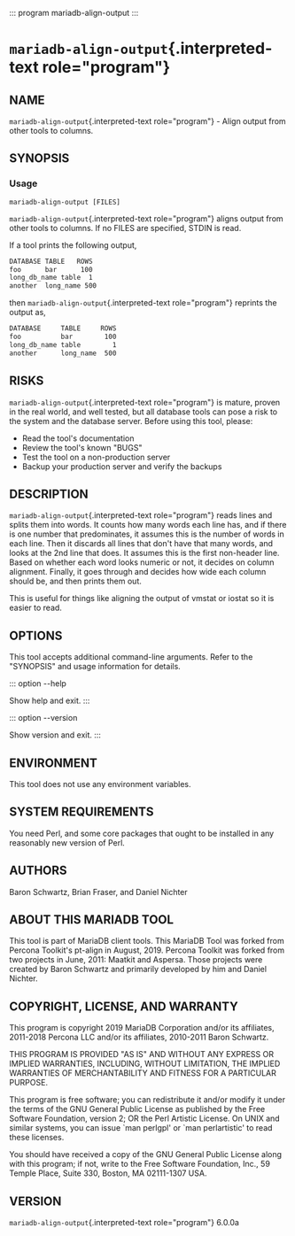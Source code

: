 ::: program
mariadb-align-output
:::

# `mariadb-align-output`{.interpreted-text role="program"}

## NAME

`mariadb-align-output`{.interpreted-text role="program"} - Align output
from other tools to columns.

## SYNOPSIS

### Usage

    mariadb-align-output [FILES]

`mariadb-align-output`{.interpreted-text role="program"} aligns output
from other tools to columns. If no FILES are specified, STDIN is read.

If a tool prints the following output,

``` bash
DATABASE TABLE   ROWS
foo      bar      100
long_db_name table  1
another  long_name 500
```

then `mariadb-align-output`{.interpreted-text role="program"} reprints
the output as,

``` bash
DATABASE     TABLE     ROWS
foo          bar        100
long_db_name table        1
another      long_name  500
```

## RISKS

`mariadb-align-output`{.interpreted-text role="program"} is mature,
proven in the real world, and well tested, but all database tools can
pose a risk to the system and the database server. Before using this
tool, please:

-   Read the tool\'s documentation
-   Review the tool\'s known \"BUGS\"
-   Test the tool on a non-production server
-   Backup your production server and verify the backups

## DESCRIPTION

`mariadb-align-output`{.interpreted-text role="program"} reads lines and
splits them into words. It counts how many words each line has, and if
there is one number that predominates, it assumes this is the number of
words in each line. Then it discards all lines that don\'t have that
many words, and looks at the 2nd line that does. It assumes this is the
first non-header line. Based on whether each word looks numeric or not,
it decides on column alignment. Finally, it goes through and decides how
wide each column should be, and then prints them out.

This is useful for things like aligning the output of vmstat or iostat
so it is easier to read.

## OPTIONS

This tool accepts additional command-line arguments. Refer to the
\"SYNOPSIS\" and usage information for details.

::: option
\--help

Show help and exit.
:::

::: option
\--version

Show version and exit.
:::

## ENVIRONMENT

This tool does not use any environment variables.

## SYSTEM REQUIREMENTS

You need Perl, and some core packages that ought to be installed in any
reasonably new version of Perl.

## AUTHORS

Baron Schwartz, Brian Fraser, and Daniel Nichter

## ABOUT THIS MARIADB TOOL

This tool is part of MariaDB client tools. This MariaDB Tool was forked
from Percona Toolkit\'s pt-align in August, 2019. Percona Toolkit was
forked from two projects in June, 2011: Maatkit and Aspersa. Those
projects were created by Baron Schwartz and primarily developed by him
and Daniel Nichter.

## COPYRIGHT, LICENSE, AND WARRANTY

This program is copyright 2019 MariaDB Corporation and/or its
affiliates, 2011-2018 Percona LLC and/or its affiliates, 2010-2011 Baron
Schwartz.

THIS PROGRAM IS PROVIDED \"AS IS\" AND WITHOUT ANY EXPRESS OR IMPLIED
WARRANTIES, INCLUDING, WITHOUT LIMITATION, THE IMPLIED WARRANTIES OF
MERCHANTABILITY AND FITNESS FOR A PARTICULAR PURPOSE.

This program is free software; you can redistribute it and/or modify it
under the terms of the GNU General Public License as published by the
Free Software Foundation, version 2; OR the Perl Artistic License. On
UNIX and similar systems, you can issue \`man perlgpl\' or \`man
perlartistic\' to read these licenses.

You should have received a copy of the GNU General Public License along
with this program; if not, write to the Free Software Foundation, Inc.,
59 Temple Place, Suite 330, Boston, MA 02111-1307 USA.

## VERSION

`mariadb-align-output`{.interpreted-text role="program"} 6.0.0a
